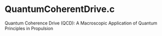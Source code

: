 # QuantumCoherentDrive.c
Quantum Coherence Drive (QCD): A Macroscopic Application of Quantum Principles in Propulsion
